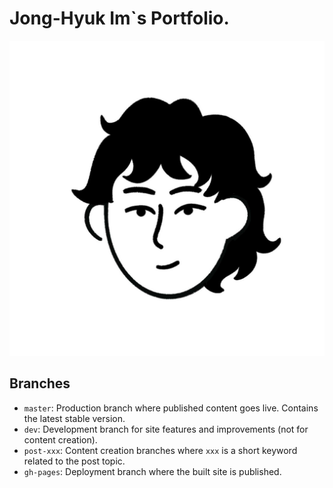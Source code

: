 # Jong-Hyuk Im`s Portfolio.

![Profile Image](assets/img/char-face.jpeg)

## Branches

- `master`: Production branch where published content goes live. Contains the latest stable version.
- `dev`: Development branch for site features and improvements (not for content creation).
- `post-xxx`: Content creation branches where `xxx` is a short keyword related to the post topic.
- `gh-pages`: Deployment branch where the built site is published.
